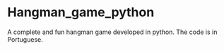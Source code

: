 # Hangman_game_python
A complete and fun hangman game developed in python. The code is in Portuguese.
